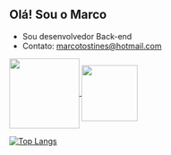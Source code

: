 ## Olá! Sou o Marco

- Sou desenvolvedor Back-end
- Contato: marcotostines@hotmail.com

<a href="https://github.com/Marco163b/github-readme-stats">
  <img height=125 align="center" src="https://github-readme-stats.vercel.app/api?username=Marco163b&theme=transparent" />
</a>
<a href="(https://github.com/Marco163b/github-readme-stats)">
  <img height=100 align="center" src="[![Top Langs](https://github-readme-stats.vercel.app/api/top-langs/?username=Marco163b)]
" />
</a>

[![Top Langs](https://github-readme-stats.vercel.app/api/top-langs/?username=Marco163b)](https://github.com/Marco163b/github-readme-stats)
